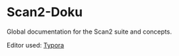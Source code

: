 # Scan2-Doku
Global documentation for the Scan2 suite and concepts.

Editor used: [Typora](https://typora.io/)